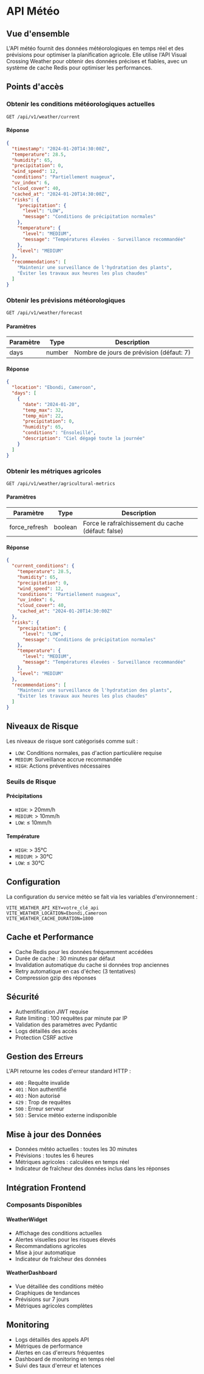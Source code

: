 # API Météo

## Vue d'ensemble

L'API météo fournit des données météorologiques en temps réel et des prévisions pour optimiser la planification agricole. Elle utilise l'API Visual Crossing Weather pour obtenir des données précises et fiables, avec un système de cache Redis pour optimiser les performances.

## Points d'accès

### Obtenir les conditions météorologiques actuelles

```http
GET /api/v1/weather/current
```

#### Réponse

```json
{
  "timestamp": "2024-01-20T14:30:00Z",
  "temperature": 28.5,
  "humidity": 65,
  "precipitation": 0,
  "wind_speed": 12,
  "conditions": "Partiellement nuageux",
  "uv_index": 6,
  "cloud_cover": 40,
  "cached_at": "2024-01-20T14:30:00Z",
  "risks": {
    "precipitation": {
      "level": "LOW",
      "message": "Conditions de précipitation normales"
    },
    "temperature": {
      "level": "MEDIUM",
      "message": "Températures élevées - Surveillance recommandée"
    },
    "level": "MEDIUM"
  },
  "recommendations": [
    "Maintenir une surveillance de l'hydratation des plants",
    "Éviter les travaux aux heures les plus chaudes"
  ]
}
```

### Obtenir les prévisions météorologiques

```http
GET /api/v1/weather/forecast
```

#### Paramètres

| Paramètre | Type | Description |
|-----------|------|-------------|
| days | number | Nombre de jours de prévision (défaut: 7) |

#### Réponse

```json
{
  "location": "Ebondi, Cameroon",
  "days": [
    {
      "date": "2024-01-20",
      "temp_max": 32,
      "temp_min": 22,
      "precipitation": 0,
      "humidity": 65,
      "conditions": "Ensoleillé",
      "description": "Ciel dégagé toute la journée"
    }
  ]
}
```

### Obtenir les métriques agricoles

```http
GET /api/v1/weather/agricultural-metrics
```

#### Paramètres

| Paramètre | Type | Description |
|-----------|------|-------------|
| force_refresh | boolean | Force le rafraîchissement du cache (défaut: false) |

#### Réponse

```json
{
  "current_conditions": {
    "temperature": 28.5,
    "humidity": 65,
    "precipitation": 0,
    "wind_speed": 12,
    "conditions": "Partiellement nuageux",
    "uv_index": 6,
    "cloud_cover": 40,
    "cached_at": "2024-01-20T14:30:00Z"
  },
  "risks": {
    "precipitation": {
      "level": "LOW",
      "message": "Conditions de précipitation normales"
    },
    "temperature": {
      "level": "MEDIUM",
      "message": "Températures élevées - Surveillance recommandée"
    },
    "level": "MEDIUM"
  },
  "recommendations": [
    "Maintenir une surveillance de l'hydratation des plants",
    "Éviter les travaux aux heures les plus chaudes"
  ]
}
```

## Niveaux de Risque

Les niveaux de risque sont catégorisés comme suit :

- `LOW`: Conditions normales, pas d'action particulière requise
- `MEDIUM`: Surveillance accrue recommandée
- `HIGH`: Actions préventives nécessaires

### Seuils de Risque

#### Précipitations
- `HIGH`: > 20mm/h
- `MEDIUM`: > 10mm/h
- `LOW`: ≤ 10mm/h

#### Température
- `HIGH`: > 35°C
- `MEDIUM`: > 30°C
- `LOW`: ≤ 30°C

## Configuration

La configuration du service météo se fait via les variables d'environnement :

```env
VITE_WEATHER_API_KEY=votre_clé_api
VITE_WEATHER_LOCATION=Ebondi,Cameroon
VITE_WEATHER_CACHE_DURATION=1800
```

## Cache et Performance

- Cache Redis pour les données fréquemment accédées
- Durée de cache : 30 minutes par défaut
- Invalidation automatique du cache si données trop anciennes
- Retry automatique en cas d'échec (3 tentatives)
- Compression gzip des réponses

## Sécurité

- Authentification JWT requise
- Rate limiting : 100 requêtes par minute par IP
- Validation des paramètres avec Pydantic
- Logs détaillés des accès
- Protection CSRF active

## Gestion des Erreurs

L'API retourne les codes d'erreur standard HTTP :

- `400` : Requête invalide
- `401` : Non authentifié
- `403` : Non autorisé
- `429` : Trop de requêtes
- `500` : Erreur serveur
- `503` : Service météo externe indisponible

## Mise à jour des Données

- Données météo actuelles : toutes les 30 minutes
- Prévisions : toutes les 6 heures
- Métriques agricoles : calculées en temps réel
- Indicateur de fraîcheur des données inclus dans les réponses

## Intégration Frontend

### Composants Disponibles

#### WeatherWidget
- Affichage des conditions actuelles
- Alertes visuelles pour les risques élevés
- Recommandations agricoles
- Mise à jour automatique
- Indicateur de fraîcheur des données

#### WeatherDashboard
- Vue détaillée des conditions météo
- Graphiques de tendances
- Prévisions sur 7 jours
- Métriques agricoles complètes

## Monitoring

- Logs détaillés des appels API
- Métriques de performance
- Alertes en cas d'erreurs fréquentes
- Dashboard de monitoring en temps réel
- Suivi des taux d'erreur et latences
